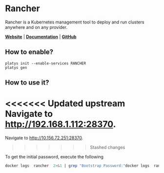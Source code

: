 # Rancher

Rancher is a Kubernetes management tool to deploy and run clusters anywhere and on any provider.

**[Website](https://www.rancher.com/)** | **[Documentation](https://ranchermanager.docs.rancher.com)** | **[GitHub](https://github.com/rancher/rancher)**

## How to enable?

```
platys init --enable-services RANCHER
platys gen
```

## How to use it?

<<<<<<< Updated upstream
Navigate to <http://192.168.1.112:28370>.
=======
Navigate to <http://10.156.72.251:28370>.
>>>>>>> Stashed changes

To get the initial password, execute the following

```bash
docker logs  rancher  2>&1 | grep "Bootstrap Password:"docker logs  rancher  2>&1 | grep "Bootstrap Password:"
```
